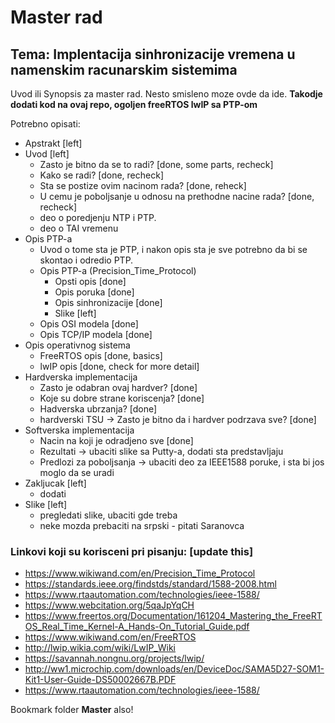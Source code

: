 # Master rad

## Tema: Implentacija sinhronizacije vremena u namenskim racunarskim sistemima

Uvod ili Synopsis za master rad. Nesto smisleno moze ovde da ide.
**Takodje dodati kod na ovaj repo, ogoljen freeRTOS lwIP sa PTP-om**

Potrebno opisati:

* Apstrakt [left]
* Uvod [left]
    - Zasto je bitno da se to radi? [done, some parts, recheck]
    - Kako se radi? [done, recheck]
    - Sta se postize ovim nacinom rada? [done, reheck]
    - U cemu je poboljsanje u odnosu na prethodne nacine rada? [done, recheck]
    - deo o poredjenju NTP i PTP.
    - deo o TAI vremenu
* Opis PTP-a
    - Uvod o tome sta je PTP, i nakon opis sta je sve potrebno da bi se skontao i odredio PTP.
    - Opis PTP-a (Precision_Time_Protocol)
        - Opsti opis [done]
        - Opis poruka [done]
        - Opis sinhronizacije [done]
        - Slike [left]
    - Opis OSI modela [done]
    - Opis TCP/IP modela [done]
* Opis operativnog sistema
    - FreeRTOS opis [done, basics]
    - lwIP opis [done, check for more detail]
* Hardverska implementacija
    - Zasto je odabran ovaj hardver? [done]
    - Koje su dobre strane koriscenja? [done]
    - Hadverska ubrzanja? [done]
    - hardverski TSU -> Zasto je bitno da i hardver podrzava sve? [done]
* Softverska implementacija
    - Nacin na koji je odradjeno sve [done]
    - Rezultati -> ubaciti slike sa Putty-a, dodati sta predstavljaju
    - Predlozi za poboljsanja -> ubaciti deo za IEEE1588 poruke, i sta bi jos
      moglo da se uradi
* Zakljucak [left]
    - dodati
* Slike [left]
    - pregledati slike, ubaciti gde treba
    - neke mozda prebaciti na srpski - pitati Saranovca



### Linkovi koji su korisceni pri pisanju: [update this]
- https://www.wikiwand.com/en/Precision_Time_Protocol
- https://standards.ieee.org/findstds/standard/1588-2008.html
- https://www.rtaautomation.com/technologies/ieee-1588/
- https://www.webcitation.org/5qaJpYqCH
- https://www.freertos.org/Documentation/161204_Mastering_the_FreeRTOS_Real_Time_Kernel-A_Hands-On_Tutorial_Guide.pdf
- https://www.wikiwand.com/en/FreeRTOS
- http://lwip.wikia.com/wiki/LwIP_Wiki
- https://savannah.nongnu.org/projects/lwip/
- http://ww1.microchip.com/downloads/en/DeviceDoc/SAMA5D27-SOM1-Kit1-User-Guide-DS50002667B.PDF
- https://www.rtaautomation.com/technologies/ieee-1588/

Bookmark folder **Master** also!
